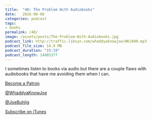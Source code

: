 ```yaml
---
title:  "40: The Problem With Audiobooks"
date:   2016-06-08
categories: podcast
tags:
- books
permalink: /40/
image: /assets/posts/The-Problem-With-Audiobooks.jpg
podcast_link: http://traffic.libsyn.com/whaddyaknowjoe/WKJ040.mp3
podcast_file_size: 14.9 MB
podcast_duration: "15:19"
podcast_length: 14885377
---
```

I sometimes listen to books via audio but there are a couple flaws with audiobooks that have me avoiding them when I can.
<!--more-->

[Become a Patron](http://joebuhlig.com/patron/)

[@WhaddyaKnowJoe](https://twitter.com/whaddyaknowjoe)

[@JoeBuhlig](https://twitter.com/JoeBuhlig)

[Subscribe on iTunes](https://itunes.apple.com/us/podcast/whaddya-know-joe/id1035426948)